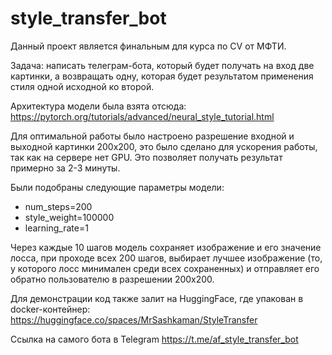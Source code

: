 # style_transfer_bot

Данный проект является финальным для курса по CV от МФТИ.

Задача: написать телеграм-бота, который будет получать на вход две картинки, а возвращать одну, которая будет результатом применения стиля одной исходной ко второй.

Архитектура модели была взята отсюда:
https://pytorch.org/tutorials/advanced/neural_style_tutorial.html

Для оптимальной работы было настроено разрешение входной и выходной картинки 200x200, это было сделано для ускорения работы, так как на сервере нет GPU. Это позволяет получать результат примерно за 2-3 минуты.

Были подобраны следующие параметры модели:
- num_steps=200
- style_weight=100000
- learning_rate=1

Через каждые 10 шагов модель сохраняет изображение и его значение лосса, при проходе всех 200 шагов, выбирает лучшее изображение (то, у которого лосс минимален среди всех сохраненных) и отправляет его обратно пользователю в разрешении 200x200.

Для демонстрации код также залит на HuggingFace, где упакован в docker-контейнер:
https://huggingface.co/spaces/MrSashkaman/StyleTransfer

Ссылка на самого бота в Telegram
https://t.me/af_style_transfer_bot








